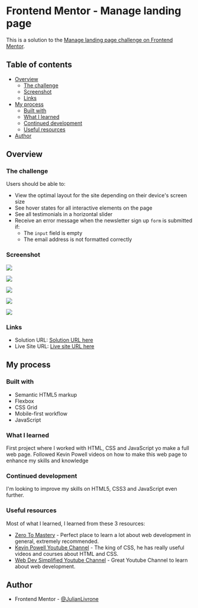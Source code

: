 # Frontend Mentor - Manage landing page

This is a solution to the [Manage landing page challenge on Frontend Mentor](https://www.frontendmentor.io/challenges/manage-landing-page-SLXqC6P5).

## Table of contents

- [Overview](#overview)
  - [The challenge](#the-challenge)
  - [Screenshot](#screenshot)
  - [Links](#links)
- [My process](#my-process)
  - [Built with](#built-with)
  - [What I learned](#what-i-learned)
  - [Continued development](#continued-development)
  - [Useful resources](#useful-resources)
- [Author](#author)

## Overview

### The challenge

Users should be able to:

- View the optimal layout for the site depending on their device's screen size
- See hover states for all interactive elements on the page
- See all testimonials in a horizontal slider
- Receive an error message when the newsletter sign up `form` is submitted if:
  - The `input` field is empty
  - The email address is not formatted correctly

### Screenshot

![](./design/desktop-design.jpg)

![](./design/active-states.jpg)

![](./design/mobile-design.jpg)

![](./design/mobile-navigation.jpg)

![](./design/testimonials-slider.jpg)

### Links

- Solution URL: [Solution URL here](https://github.com/JulianLivrone/Manage-landing-page)
- Live Site URL: [Live site URL here](https://julianlivrone.github.io/Manage-landing-page/)

## My process

### Built with

- Semantic HTML5 markup
- Flexbox
- CSS Grid
- Mobile-first workflow
- JavaScript

### What I learned

First project where I worked with HTML, CSS and JavaScript yo make a full web page. Followed Kevin Powell videos on how to make this web page to enhance my skills and knowledge

### Continued development

I'm looking to improve my skills on HTML5, CSS3 and JavaScript even further.

### Useful resources

Most of what I learned, I learned from these 3 resources:

- [Zero To Mastery](https://zerotomastery.io/) - Perfect place to learn a lot about web development in general, extremely recommended.
- [Kevin Powell Youtube Channel](https://www.youtube.com/kepowob) - The king of CSS, he has really useful videos and courses about HTML and CSS.
- [Web Dev Simplified Youtube Channel](https://www.youtube.com/c/WebDevSimplified/videos) - Great Youtube Channel to learn about web development.

## Author

- Frontend Mentor - [@JulianLivrone](https://www.frontendmentor.io/profile/JulianLivrone)
